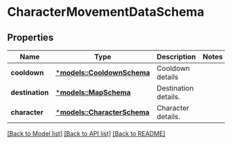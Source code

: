 # CharacterMovementDataSchema

## Properties
Name | Type | Description | Notes
------------ | ------------- | ------------- | -------------
**cooldown** | [***models::CooldownSchema**](CooldownSchema.md) | Cooldown details | 
**destination** | [***models::MapSchema**](MapSchema.md) | Destination details. | 
**character** | [***models::CharacterSchema**](CharacterSchema.md) | Character details. | 

[[Back to Model list]](../README.md#documentation-for-models) [[Back to API list]](../README.md#documentation-for-api-endpoints) [[Back to README]](../README.md)


